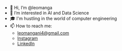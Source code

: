 - 👋 Hi, I’m @leomanga
- 👀 I’m interested in AI and Data Science
- 🎓 I'm hustling in the world of computer engineering
- 📫 How to reach me:     
    - leomangani4@gmail.com
    - [Instagram](https://www.instagram.com/_leomanga_)
    - [LinkedIn](https://www.linkedin.com/in/leonardo-mangani-b624a722b)
